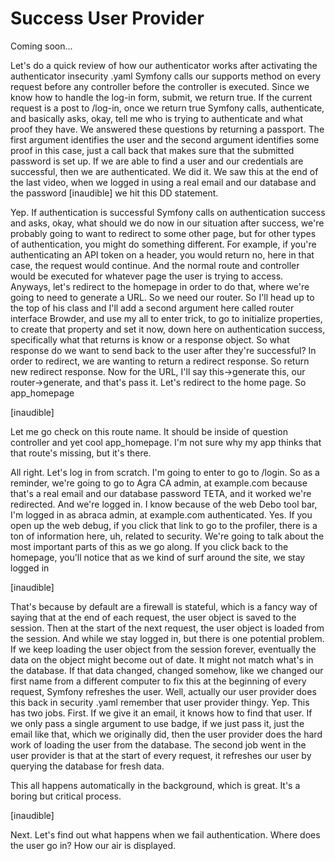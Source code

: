 # Success User Provider

Coming soon...

Let's do a quick review of how our authenticator works after activating the
authenticator insecurity .yaml Symfony calls our supports method on every request
before any controller before the controller is executed. Since we know how to handle
the log-in form, submit, we return true. If the current request is a post to /log-in,
once we return true Symfony calls, authenticate, and basically asks, okay, tell me
who is trying to authenticate and what proof they have. We answered these questions
by returning a passport. The first argument identifies the user and the second
argument identifies some proof in this case, just a call back that makes sure that
the submitted password is set up. If we are able to find a user and our credentials
are successful, then we are authenticated. We did it. We saw this at the end of the
last video, when we logged in using a real email and our database and the password
[inaudible] we hit this DD statement.

Yep. If authentication is successful Symfony calls on authentication success and
asks, okay, what should we do now in our situation after success, we're probably
going to want to redirect to some other page, but for other types of authentication,
you might do something different. For example, if you're authenticating an API token
on a header, you would return no, here in that case, the request would continue. And
the normal route and controller would be executed for whatever page the user is
trying to access. Anyways, let's redirect to the homepage in order to do that, where
we're going to need to generate a URL. So we need our router. So I'll head up to the
top of his class and I'll add a second argument here called router interface Browder,
and use my all to enter trick, to go to initialize properties, to create that
property and set it now, down here on authentication success, specifically what that
returns is know or a response object. So what response do we want to send back to the
user after they're successful? In order to redirect, we are wanting to return a
redirect response. So return new redirect response. Now for the URL, I'll say
this->generate this, our router->generate, and that's pass it. Let's redirect to the
home page. So app_homepage

[inaudible]

Let me go check on this route name. It should be inside of question controller and
yet cool app_homepage. I'm not sure why my app thinks that that route's missing, but
it's there.

All right. Let's log in from scratch. I'm going to enter to go to /login. So as a
reminder, we're going to go to Agra CA admin, at example.com because that's a real
email and our database password TETA, and it worked we're redirected. And we're
logged in. I know because of the web Debo tool bar, I'm logged in as abraca admin, at
example.com authenticated. Yes. If you open up the web debug, if you click that link
to go to the profiler, there is a ton of information here, uh, related to security.
We're going to talk about the most important parts of this as we go along. If you
click back to the homepage, you'll notice that as we kind of surf around the site, we
stay logged in

[inaudible]

That's because by default are a firewall is stateful, which is a fancy way of saying
that at the end of each request, the user object is saved to the session. Then at the
start of the next request, the user object is loaded from the session. And while we
stay logged in, but there is one potential problem. If we keep loading the user
object from the session forever, eventually the data on the object might become out
of date. It might not match what's in the database. If that data changed, changed
somehow, like we changed our first name from a different computer to fix this at the
beginning of every request, Symfony refreshes the user. Well, actually our user
provider does this back in security .yaml remember that user provider thingy. Yep.
This has two jobs. First. If we give it an email, it knows how to find that user. If
we only pass a single argument to use badge, if we just pass it, just the email like
that, which we originally did, then the user provider does the hard work of loading
the user from the database. The second job went in the user provider is that at the
start of every request, it refreshes our user by querying the database for fresh
data.

This all happens automatically in the background, which is great. It's a boring but
critical process.

[inaudible]

Next. Let's find out what happens when we fail authentication. Where does the user go
in? How our air is displayed.


